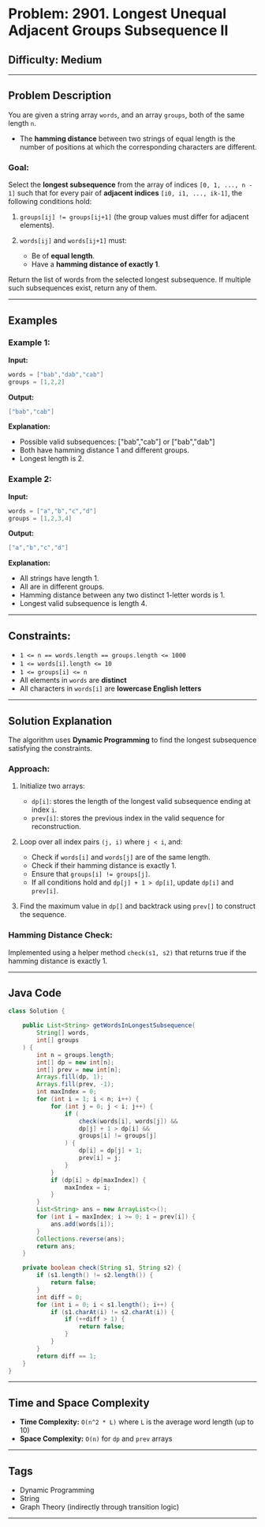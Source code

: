 # Problem: 2901. Longest Unequal Adjacent Groups Subsequence II

## Difficulty: Medium

---

## Problem Description

You are given a string array `words`, and an array `groups`, both of the same length `n`.

* The **hamming distance** between two strings of equal length is the number of positions at which the corresponding characters are different.

### Goal:

Select the **longest subsequence** from the array of indices `[0, 1, ..., n - 1]` such that for every pair of **adjacent indices** `[i0, i1, ..., ik-1]`, the following conditions hold:

1. `groups[ij] != groups[ij+1]` (the group values must differ for adjacent elements).
2. `words[ij]` and `words[ij+1]` must:

   * Be of **equal length**.
   * Have a **hamming distance of exactly 1**.

Return the list of words from the selected longest subsequence.
If multiple such subsequences exist, return any of them.

---

## Examples

### Example 1:

**Input:**

```java
words = ["bab","dab","cab"]
groups = [1,2,2]
```

**Output:**

```java
["bab","cab"]
```

**Explanation:**

* Possible valid subsequences: \["bab","cab"] or \["bab","dab"]
* Both have hamming distance 1 and different groups.
* Longest length is 2.

### Example 2:

**Input:**

```java
words = ["a","b","c","d"]
groups = [1,2,3,4]
```

**Output:**

```java
["a","b","c","d"]
```

**Explanation:**

* All strings have length 1.
* All are in different groups.
* Hamming distance between any two distinct 1-letter words is 1.
* Longest valid subsequence is length 4.

---

## Constraints:

* `1 <= n == words.length == groups.length <= 1000`
* `1 <= words[i].length <= 10`
* `1 <= groups[i] <= n`
* All elements in `words` are **distinct**
* All characters in `words[i]` are **lowercase English letters**

---

## Solution Explanation

The algorithm uses **Dynamic Programming** to find the longest subsequence satisfying the constraints.

### Approach:

1. Initialize two arrays:

   * `dp[i]`: stores the length of the longest valid subsequence ending at index `i`.
   * `prev[i]`: stores the previous index in the valid sequence for reconstruction.
2. Loop over all index pairs `(j, i)` where `j < i`, and:

   * Check if `words[i]` and `words[j]` are of the same length.
   * Check if their hamming distance is exactly 1.
   * Ensure that `groups[i] != groups[j]`.
   * If all conditions hold and `dp[j] + 1 > dp[i]`, update `dp[i]` and `prev[i]`.
3. Find the maximum value in `dp[]` and backtrack using `prev[]` to construct the sequence.

### Hamming Distance Check:

Implemented using a helper method `check(s1, s2)` that returns true if the hamming distance is exactly 1.

---

## Java Code

```java
class Solution {

    public List<String> getWordsInLongestSubsequence(
        String[] words,
        int[] groups
    ) {
        int n = groups.length;
        int[] dp = new int[n];
        int[] prev = new int[n];
        Arrays.fill(dp, 1);
        Arrays.fill(prev, -1);
        int maxIndex = 0;
        for (int i = 1; i < n; i++) {
            for (int j = 0; j < i; j++) {
                if (
                    check(words[i], words[j]) &&
                    dp[j] + 1 > dp[i] &&
                    groups[i] != groups[j]
                ) {
                    dp[i] = dp[j] + 1;
                    prev[i] = j;
                }
            }
            if (dp[i] > dp[maxIndex]) {
                maxIndex = i;
            }
        }
        List<String> ans = new ArrayList<>();
        for (int i = maxIndex; i >= 0; i = prev[i]) {
            ans.add(words[i]);
        }
        Collections.reverse(ans);
        return ans;
    }

    private boolean check(String s1, String s2) {
        if (s1.length() != s2.length()) {
            return false;
        }
        int diff = 0;
        for (int i = 0; i < s1.length(); i++) {
            if (s1.charAt(i) != s2.charAt(i)) {
                if (++diff > 1) {
                    return false;
                }
            }
        }
        return diff == 1;
    }
}
```

---

## Time and Space Complexity

* **Time Complexity:** `O(n^2 * L)` where `L` is the average word length (up to 10)
* **Space Complexity:** `O(n)` for `dp` and `prev` arrays

---

## Tags

* Dynamic Programming
* String
* Graph Theory (indirectly through transition logic)

---


